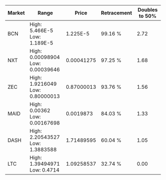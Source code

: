 | Market | Range | Price| Retracement | Doubles to 50% |
| --- | --- | --- | --- | --- |
| BCN | High: 5.466E-5<br />Low: 1.189E-5 | 1.225E-5 | 99.16 % | 2.72 |
| NXT | High: 0.00098904<br />Low: 0.00039646 | 0.00041275 | 97.25 % | 1.68 |
| ZEC | High: 1.9216049<br />Low: 0.80000013 | 0.87000013 | 93.76 % | 1.56 |
| MAID | High: 0.00362<br />Low: 0.00167698 | 0.0019873 | 84.03 % | 1.33 |
| DASH | High: 2.20543527<br />Low: 1.3883588 | 1.71489595 | 60.04 % | 1.05 |
| LTC | High: 1.39494971<br />Low: 0.4714 | 1.09258537 | 32.74 % | 0.00 |

